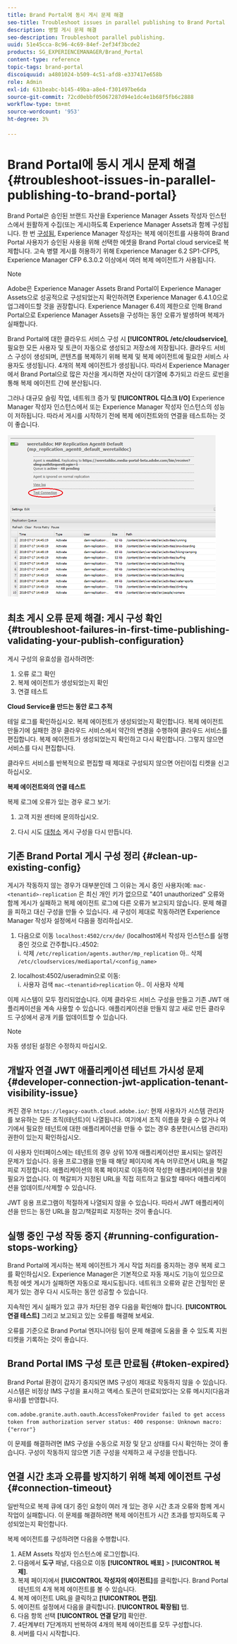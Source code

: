 ```yaml
---
title: Brand Portal에 동시 게시 문제 해결
seo-title: Troubleshoot issues in parallel publishing to Brand Portal
description: 병렬 게시 문제 해결
seo-description: Troubleshoot parallel publishing.
uuid: 51e45cca-8c96-4c69-84ef-2ef34f3bcde2
products: SG_EXPERIENCEMANAGER/Brand_Portal
content-type: reference
topic-tags: brand-portal
discoiquuid: a4801024-b509-4c51-afd8-e337417e658b
role: Admin
exl-id: 631beabc-b145-49ba-a8e4-f301497be6da
source-git-commit: 72cd0ebbf05067287d94e1dc4e1b68f5fb6c2888
workflow-type: tm+mt
source-wordcount: '953'
ht-degree: 3%

---
```


# Brand Portal에 동시 게시 문제 해결 {#troubleshoot-issues-in-parallel-publishing-to-brand-portal}

Brand Portal은 승인된 브랜드 자산을 Experience Manager Assets 작성자 인스턴스에서 원활하게 수집(또는 게시)하도록 Experience Manager Assets과 함께 구성됩니다. 한 번 [구성됨](../using/configure-aem-assets-with-brand-portal.md), Experience Manager 작성자는 복제 에이전트를 사용하여 Brand Portal 사용자가 승인된 사용을 위해 선택한 에셋을 Brand Portal cloud service로 복제합니다. 고속 병렬 게시를 허용하기 위해 Experience Manager 6.2 SP1-CFP5, Experience Manager CFP 6.3.0.2 이상에서 여러 복제 에이전트가 사용됩니다.

>[!NOTE]
>
>Adobe은 Experience Manager Assets Brand Portal이 Experience Manager Assets으로 성공적으로 구성되었는지 확인하려면 Experience Manager 6.4.1.0으로 업그레이드할 것을 권장합니다. Experience Manager 6.4의 제한으로 인해 Brand Portal으로 Experience Manager Assets을 구성하는 동안 오류가 발생하며 복제가 실패합니다.

Brand Portal에 대한 클라우드 서비스 구성 시 **[!UICONTROL /etc/cloudservice]**, 필요한 모든 사용자 및 토큰이 자동으로 생성되고 저장소에 저장됩니다. 클라우드 서비스 구성이 생성되며, 콘텐츠를 복제하기 위해 복제 및 복제 에이전트에 필요한 서비스 사용자도 생성됩니다. 4개의 복제 에이전트가 생성됩니다. 따라서 Experience Manager에서 Brand Portal으로 많은 자산을 게시하면 자산이 대기열에 추가되고 라운드 로빈을 통해 복제 에이전트 간에 분산됩니다.

그러나 대규모 슬링 작업, 네트워크 증가 및 **[!UICONTROL 디스크 I/O]** Experience Manager 작성자 인스턴스에서 또는 Experience Manager 작성자 인스턴스의 성능이 저하됩니다. 따라서 게시를 시작하기 전에 복제 에이전트와의 연결을 테스트하는 것이 좋습니다.

![](assets/test-connection.png)

## 최초 게시 오류 문제 해결: 게시 구성 확인 {#troubleshoot-failures-in-first-time-publishing-validating-your-publish-configuration}

게시 구성의 유효성을 검사하려면:

1. 오류 로그 확인
1. 복제 에이전트가 생성되었는지 확인
1. 연결 테스트

**Cloud Service을 만드는 동안 로그 추적**

테일 로그를 확인하십시오. 복제 에이전트가 생성되었는지 확인합니다. 복제 에이전트 만들기에 실패한 경우 클라우드 서비스에서 약간의 변경을 수행하여 클라우드 서비스를 편집합니다. 복제 에이전트가 생성되었는지 확인하고 다시 확인합니다. 그렇지 않으면 서비스를 다시 편집합니다.

클라우드 서비스를 반복적으로 편집할 때 제대로 구성되지 않으면 어린이집 티켓을 신고하십시오.

**복제 에이전트와의 연결 테스트**

복제 로그에 오류가 있는 경우 로그 보기:

1. 고객 지원 센터에 문의하십시오.

1. 다시 시도 [대청소](../using/troubleshoot-parallel-publishing.md#clean-up-existing-config) 게시 구성을 다시 만듭니다.

<!--
Comment Type: remark
Last Modified By: Mini Gulati (mgulati)
Last Modified Date: 2018-06-21T22:56:21.256-0400
<p>?? check and compare public key. At times public key is different</p>
<p>?? another thing to check in /useradmin</p>
-->

## 기존 Brand Portal 게시 구성 정리 {#clean-up-existing-config}

게시가 작동하지 않는 경우가 대부분인데 그 이유는 게시 중인 사용자(예: `mac-<tenantid>-replication` 은 최신 개인 키가 없으므로 &quot;401 unauthorized&quot; 오류와 함께 게시가 실패하고 복제 에이전트 로그에 다른 오류가 보고되지 않습니다. 문제 해결을 피하고 대신 구성을 만들 수 있습니다. 새 구성이 제대로 작동하려면 Experience Manager 작성자 설정에서 다음을 정리하십시오.

1. 다음으로 이동 `localhost:4502/crx/de/` (localhost에서 작성자 인스턴스를 실행 중인 것으로 간주합니다.:4502:\
   i. 삭제 `/etc/replication/agents.author/mp_replication`
아.. 삭제 
`/etc/cloudservices/mediaportal/<config_name>`

1. localhost:4502/useradmin으로 이동:\
   i. 사용자 검색 `mac-<tenantid>replication`
아.. 이 사용자 삭제

이제 시스템이 모두 정리되었습니다. 이제 클라우드 서비스 구성을 만들고 기존 JWT 애플리케이션을 계속 사용할 수 있습니다. 애플리케이션을 만들지 않고 새로 만든 클라우드 구성에서 공개 키를 업데이트할 수 있습니다.

>[!NOTE]
>
>자동 생성된 설정은 수정하지 마십시오.


## 개발자 연결 JWT 애플리케이션 테넌트 가시성 문제 {#developer-connection-jwt-application-tenant-visibility-issue}

켜진 경우 `https://legacy-oauth.cloud.adobe.io/`: 현재 사용자가 시스템 관리자를 보유하는 모든 조직(테넌트)이 나열됩니다. 여기에서 조직 이름을 찾을 수 없거나 여기에서 필요한 테넌트에 대한 애플리케이션을 만들 수 없는 경우 충분한(시스템 관리자) 권한이 있는지 확인하십시오.

이 사용자 인터페이스에는 테넌트의 경우 상위 10개 애플리케이션만 표시되는 알려진 문제가 있습니다. 응용 프로그램을 만들 때 해당 페이지에 계속 머무르면서 URL을 책갈피로 지정합니다. 애플리케이션의 목록 페이지로 이동하여 작성한 애플리케이션을 찾을 필요가 없습니다. 이 책갈피가 지정된 URL을 직접 히트하고 필요할 때마다 애플리케이션을 업데이트/삭제할 수 있습니다.

JWT 응용 프로그램이 적절하게 나열되지 않을 수 있습니다. 따라서 JWT 애플리케이션을 만드는 동안 URL을 참고/책갈피로 지정하는 것이 좋습니다.

## 실행 중인 구성 작동 중지 {#running-configuration-stops-working}

<!--
Comment Type: draft

<p>If the running configuration stops working, either of the following two possibilities
<g class="gr_ gr_15 gr-alert gr_gramm gr_inline_cards gr_run_anim Grammar multiReplace" data-gr-id="15" id="15" style="font-size: 12px;">
are
</g> there:</p>
<p>1.
<g class="gr_ gr_14 gr-alert gr_gramm gr_inline_cards gr_run_anim Grammar only-ins doubleReplace replaceWithoutSep" data-gr-id="14" id="14">
Connection
</g> has failed, or</p>
<p>2. Publish has failed with permission to dam-replication-service denied, while connection has passed </p>
<p>If the connection has failed [1], the
<g class="gr_ gr_10 gr-alert gr_spell gr_inline_cards gr_run_anim ContextualSpelling ins-del multiReplace" data-gr-id="10" id="10">
fail safe
</g> way to fix it is to <a href="../using/troubleshoot-parallel-publishing.md#main-pars-header-1664955658">clean up</a> the existing Brand Portal publish configuration and recreate a publish configuration. </p>
<p>However, if the
<g class="gr_ gr_18 gr-alert gr_spell gr_inline_cards gr_run_anim ContextualSpelling" data-gr-id="18" id="18">
publish
</g> has failed with
<g class="gr_ gr_16 gr-alert gr_gramm gr_inline_cards gr_run_anim Grammar only-ins doubleReplace replaceWithoutSep" data-gr-id="16" id="16">
permission
</g> denied to dam-replication-service, raise a support ticket.</p>
-->

Brand Portal에 게시하는 복제 에이전트가 게시 작업 처리를 중지하는 경우 복제 로그를 확인하십시오. Experience Manager은 기본적으로 자동 재시도 기능이 있으므로 특정 에셋 게시가 실패하면 자동으로 재시도됩니다. 네트워크 오류와 같은 간헐적인 문제가 있는 경우 다시 시도하는 동안 성공할 수 있습니다.

지속적인 게시 실패가 있고 큐가 차단된 경우 다음을 확인해야 합니다. **[!UICONTROL 연결 테스트]** 그리고 보고되고 있는 오류를 해결해 보세요.

오류를 기준으로 Brand Portal 엔지니어링 팀이 문제 해결에 도움을 줄 수 있도록 지원 티켓을 기록하는 것이 좋습니다.

## Brand Portal IMS 구성 토큰 만료됨 {#token-expired}

Brand Portal 환경이 갑자기 중지되면 IMS 구성이 제대로 작동하지 않을 수 있습니다. 시스템은 비정상 IMS 구성을 표시하고 액세스 토큰이 만료되었다는 오류 메시지(다음과 유사)를 반영합니다.

`com.adobe.granite.auth.oauth.AccessTokenProvider failed to get access token from authorization server status: 400 response: Unknown macro: {"error"}`

이 문제를 해결하려면 IMS 구성을 수동으로 저장 및 닫고 상태를 다시 확인하는 것이 좋습니다. 구성이 작동하지 않으면 기존 구성을 삭제하고 새 구성을 만듭니다.


## 연결 시간 초과 오류를 방지하기 위해 복제 에이전트 구성 {#connection-timeout}

일반적으로 복제 큐에 대기 중인 요청이 여러 개 있는 경우 시간 초과 오류와 함께 게시 작업이 실패합니다. 이 문제를 해결하려면 복제 에이전트가 시간 초과를 방지하도록 구성되었는지 확인합니다.

복제 에이전트를 구성하려면 다음을 수행합니다.

1. AEM Assets 작성자 인스턴스에 로그인합니다.
1. 다음에서 **도구** 패널, 다음으로 이동 **[!UICONTROL 배포]** > **[!UICONTROL 복제]**.
1. 복제 페이지에서 **[!UICONTROL 작성자의 에이전트]**&#x200B;를 클릭합니다. Brand Portal 테넌트의 4개 복제 에이전트를 볼 수 있습니다.
1. 복제 에이전트 URL을 클릭하고 **[!UICONTROL 편집]**.
1. 에이전트 설정에서 다음을 클릭합니다. **[!UICONTROL 확장됨]** 탭.
1. 다음 항목 선택 **[!UICONTROL 연결 닫기]** 확인란.
1. 4단계부터 7단계까지 반복하여 4개의 복제 에이전트를 모두 구성합니다.
1. 서버를 다시 시작합니다.
